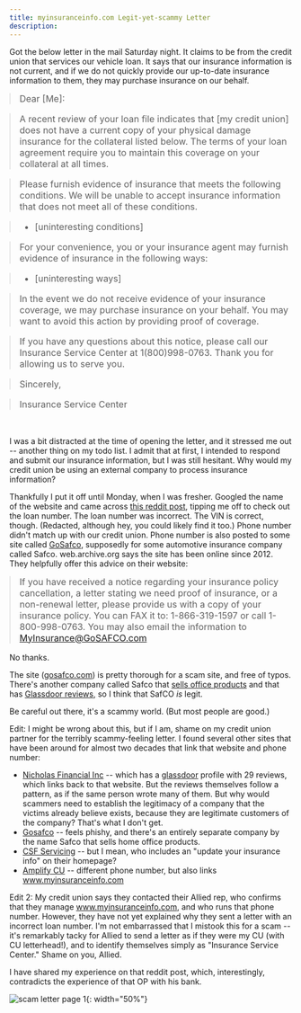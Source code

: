 ```yaml
---
title: myinsuranceinfo.com Legit-yet-scammy Letter
description:
---
```


<style>
blockquote {font-size:16px; margin: 0px}
blockquote p {margin-top: 0px; }
</style>

Got the below letter in the mail Saturday night. It claims to be from the credit union that services our vehicle loan. It says that our insurance information is not current, and if we do not quickly provide our up-to-date insurance information to them, they may purchase insurance on our behalf. 

> Dear [Me]:

> A recent review of your loan file indicates that [my credit union] does not have a current copy of your physical damage insurance for the collateral listed below. The terms of your loan agreement require you to maintain this coverage on your collateral at all times.

> Please furnish evidence of insurance that meets the following conditions. We will be unable to accept insurance information that does not meet all of these conditions.

> * [uninteresting conditions]

> For your convenience, you or your insurance agent may furnish evidence of insurance in the following ways:

> * [uninteresting ways]

> In the event we do not receive evidence of your insurance coverage, we may purchase insurance on your behalf. You may want to avoid this action by providing proof of coverage.

> If you have any questions about this notice, please call our Insurance Service Center at 1(800)998-0763. Thank you for allowing us to serve you.

> Sincerely,

> Insurance Service Center

<br/>

I was a bit distracted at the time of opening the letter, and it stressed me out -- another thing on my todo list. I admit that at first, I intended to respond and submit our
insurance information, but I was still hesitant. Why would my credit union be using an external company to process insurance information?

Thankfully I put it off until Monday, when I was fresher. Googled the name of the website and came
across [this reddit post](https://www.reddit.com/r/Insurance/comments/6vkatb/myinsuranceinfocom/), tipping me off to check out the loan number. The loan number was incorrect. The VIN is correct, though. (Redacted, although hey, you could likely find it too.) Phone number didn't match up with our credit union. Phone number is also posted to some site called [GoSafco](http://www.gosafco.com/customers/automobile-insurance/), supposedly for some automotive insurance company called Safco. web.archive.org says the site has been online since 2012. They helpfully offer this advice on their website:

> If you have received a notice regarding your insurance policy cancellation, a letter stating we need proof of insurance, or a non-renewal letter, please provide us with a copy of your insurance policy. You can FAX it to: 1-866-319-1597 or call 1-800-998-0763.  You may also email the information to MyInsurance@GoSAFCO.com

No thanks.

The site ([gosafco.com](gosafco.com)) is pretty thorough for a scam site, and free of typos. There's another company called Safco that [sells office products](http://www.safcoproducts.com/) and that has [Glassdoor reviews](https://www.glassdoor.com/Overview/Working-at-SAFCo-EI_IE691184.11,16.htm), so I think that SafCO _is_ legit.

Be careful out there, it's a scammy world. (But most people are good.)

Edit: I might be wrong about this, but if I am, shame on my credit union partner for the terribly scammy-feeling letter. I found several other sites that have been around for almost two decades that link that website and phone number: 

* [Nicholas Financial Inc](https://nicholasfinancial.com/?page_id=6809%3E) -- which has a [glassdoor](https://www.glassdoor.com/Salary/Nicholas-Financial-Salaries-E7603.htm) profile with 29 reviews, which links back to that website. But the reviews themselves follow a pattern, as if the same person wrote many of them. But why would scammers need to establish the legitimacy of a company that the victims already believe exists, because they are legitimate customers of the company? That's what I don't get.
* [Gosafco](http://www.gosafco.com/customers/automobile-insurance/) -- feels phishy, and there's an entirely separate company by the name Safco that sells home office products.
* [CSF Servicing](https://csfservicing.com/) -- but I mean, who includes an "update your insurance info" on their homepage?
* [Amplify CU](https://www.goamplify.com/tools-and-maintenance/loan-info.aspx) -- different phone number, but also links www.myinsuranceinfo.com

Edit 2: My credit union says they contacted their Allied rep, who confirms that they manage www.myinsuranceinfo.com, and who runs that phone number. However, they have not yet explained why they sent a letter with an incorrect loan number. I'm not embarrassed that I mistook this for a scam -- it's remarkably tacky for Allied to send a letter as if they were my CU (with CU letterhead!), and to identify themselves simply as "Insurance Service Center." Shame on you, Allied.

I have shared my experience on that reddit post, which, interestingly, contradicts the experience of that OP with his bank.

![scam letter page 1](/assets/img/myinsuranceinfo-scam-letter.png){: width="50%"}